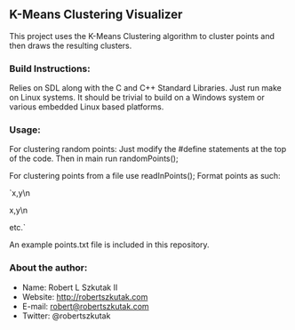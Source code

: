 K-Means Clustering Visualizer
------------------------------------------------------------------------------------

This project uses the K-Means Clustering algorithm to cluster points and then draws the resulting clusters.

### Build Instructions:

Relies on SDL along with the C and C++ Standard Libraries. Just run make on Linux systems. It should be trivial to build on a Windows system or various embedded Linux based  platforms.

### Usage:

For clustering random points: Just modify the #define statements at the top of the code. Then in main run randomPoints();

For clustering points from a file use readInPoints(); Format points as such:

`x,y\n

x,y\n

etc.`

An example points.txt file is included in this repository.

### About the author:

* Name: Robert L Szkutak II
* Website: http://robertszkutak.com
* E-mail: robert@robertszkutak.com
* Twitter: @robertszkutak
